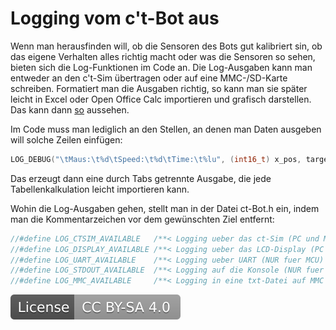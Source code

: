 # Logging vom c't-Bot aus

Wenn man herausfinden will, ob die Sensoren des Bots gut kalibriert sin, ob das eigene Verhalten alles richtig macht oder was die Sensoren so sehen, bieten sich die Log-Funktionen im Code an. Die Log-Ausgaben kann man entweder an den c't-Sim übertragen oder auf eine MMC-/SD-Karte schreiben. Formatiert man die Ausgaben richtig, so kann man sie später leicht in Excel oder Open Office Calc importieren und grafisch darstellen. Das kann dann [so](../ct-Bot-Software-Sensoren/ct-Bot-Software-Sensoren.md#Analyse-des-Maussensors-und-der-Distanzsensoren) aussehen.

Im Code muss man lediglich an den Stellen, an denen man Daten ausgeben will solche Zeilen einfügen:

```C
LOG_DEBUG("\tMaus:\t%d\tSpeed:\t%d\tTime:\t%lu", (int16_t) x_pos, target_speed_r, TIMER_GET_TICKCOUNT_32);
```

Das erzeugt dann eine durch Tabs getrennte Ausgabe, die jede Tabellenkalkulation leicht importieren kann.

Wohin die Log-Ausgaben gehen, stellt man in der Datei ct-Bot.h ein, indem man die Kommentarzeichen vor dem gewünschten Ziel entfernt:

```C
//#define LOG_CTSIM_AVAILABLE   /**< Logging ueber das ct-Sim (PC und MCU) */
//#define LOG_DISPLAY_AVAILABLE /**< Logging ueber das LCD-Display (PC und MCU) */
//#define LOG_UART_AVAILABLE    /**< Logging ueber UART (NUR fuer MCU) */
//#define LOG_STDOUT_AVAILABLE  /**< Logging auf die Konsole (NUR fuer PC) */
//#define LOG_MMC_AVAILABLE     /**< Logging in eine txt-Datei auf MMC */
```

[![License: CC BY-SA 4.0](../license.svg)](https://creativecommons.org/licenses/by-sa/4.0/)
